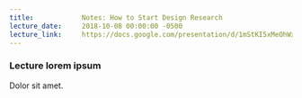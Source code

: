 ```yaml
---
title:            Notes: How to Start Design Research
lecture_date:     2018-10-08 00:00:00 -0500
lecture_link:     https://docs.google.com/presentation/d/1mStKI5xMeOhWxVZQdRsAWijpXCkr4yNndL6U1uhwABM/edit?usp=sharing
---
```

### Lecture lorem ipsum

Dolor sit amet.
